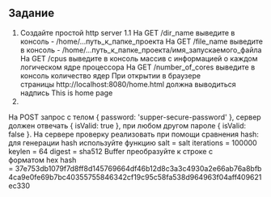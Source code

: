 ## Задание


1. Создайте простой http server 
1.1 На GET /dir_name выведите в консоль - /home/...путь_к_папке_проекта
На GET /file_name выведите в консоль - /home/...путь_к_папке_проекта/имя_запускаемого_файла
На GET /cpus выведите в консоль массив с информацией о каждом логическом ядре процессора
На GET /number_of_cores выведите в консоль количество ядер
При открытии в браузере страницы http://localhost:8080/home.html должна выводиться надпись This is home page
2. 
На POST запрос с телом { password: 'supper-secure-password' }, сервер должен отвечать { isValid: true }, при любом другом пароле { isValid: false }.
На сервере проверку реализовать при помощи сравнения hash:
для генерации hash используйте функцию
salt = salt
iterations = 100000
keylen = 64
digest = sha512
Buffer преобразуйте к строке с форматом hex
hash = 37e753db1079f7d8ff8d145769664df46b12d8c3a3c4930a2e66ab76a8bfb4ca9e0fe69b7bc40355755846342cf19c95c58fa538d964963f04aff409621ec330
